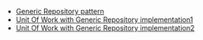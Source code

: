 <ul>
<li><a href="https://medium.com/@niteshsinghal85/reducing-code-with-generic-repository-pattern-in-asp-net-core-api-ba611f7c4ab2">Generic Repository pattern </a></li>
<li><a href="https://medium.com/@jaydeepvpatil225/unit-of-work-with-generic-repository-implementation-using-net-core-6-web-api-23d159c63dd4">Unit Of Work with Generic Repository implementation1</a></li>
<li><a href="https://dev.to/moe23/step-by-step-repository-pattern-and-unit-of-work-with-asp-net-core-5-3l92">Unit Of Work with Generic Repository implementation2</a></li>
   </ul>

